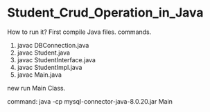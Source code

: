 # Student_Crud_Operation_in_Java
How to run it?
First compile Java files.
commands.
1. javac DBConnection.java
2. javac Student.java
3. javac StudentInterface.java
4. javac StudentImpl.java
5. javac Main.java

new run Main Class.

command: java -cp mysql-connector-java-8.0.20.jar Main
